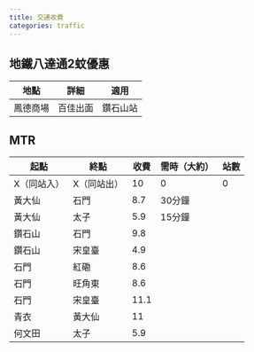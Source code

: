 ```yaml
---
title: 交通收費
categories: traffic
---
```

## 地鐵八達通2蚊優惠

| 地點   | 詳細   | 適用   |
| ---- | ---- | ---- |
| 鳳德商場 | 百佳出面 | 鑽石山站 |

## MTR

| 起點     | 終點     | 收費   | 需時（大約） | 站數  |
| ------ | ------ | ---- | ------ | --- |
| X（同站入） | X（同站出） | 10   | 0      | 0   |
| 黃大仙    | 石門     | 8.7  | 30分鐘   |     |
| 黃大仙    | 太子     | 5.9  | 15分鐘   |     |
| 鑽石山    | 石門     | 9.8  |        |     |
| 鑽石山    | 宋皇臺    | 4.9  |        |     |
| 石門     | 紅磡     | 8.6  |        |     |
| 石門     | 旺角東    | 8.6  |        |     |
| 石門     | 宋皇臺    | 11.1 |        |     |
| 青衣     | 黃大仙    | 11   |        |     |
| 何文田    | 太子     | 5.9  |        |     |
